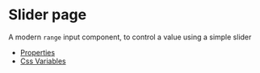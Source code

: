 # Slider page

A modern `range` input component, to control a value using a simple slider

- [Properties](props.md)
- [Css Variables](css-vars.md)

